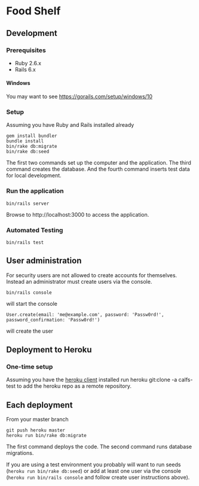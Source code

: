 # Food Shelf

## Development
### Prerequisites
* Ruby 2.6.x
* Rails 6.x

#### Windows
You may want to see https://gorails.com/setup/windows/10

### Setup
Assuming you have Ruby and Rails installed already

    gem install bundler
    bundle install
    bin/rake db:migrate
    bin/rake db:seed

The first two commands set up the computer and the application. The third command creates the database. And the fourth command inserts test data for local development.

### Run the application

    bin/rails server

Browse to http://localhost:3000 to access the application.

### Automated Testing

    bin/rails test

## User administration
For security users are not allowed to create accounts for themselves. Instead an administrator must create users via the console.

    bin/rails console
will start the console

    User.create(email: 'me@example.com', password: 'Passw0rd!', password_confirmation: 'Passw0rd!')
will create the user

## Deployment to Heroku
### One-time setup
Assuming you have the [heroku client](https://devcenter.heroku.com/articles/heroku-cli) installed run
    heroku git:clone -a calfs-test
to add the heroku repo as a remote repository.

## Each deployment
From your master branch

    git push heroku master
    heroku run bin/rake db:migrate

The first command deploys the code. The second command runs database migrations.

If you are using a test environment you probably will want to run seeds (`heroku run bin/rake db:seed`) or add at least one user via the console (`heroku run bin/rails console` and follow create user instructions above).
